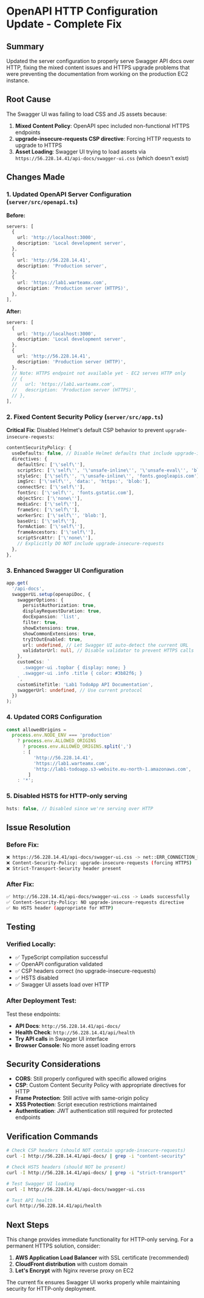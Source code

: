 # OpenAPI HTTP Configuration Update - Complete Fix

## Summary

Updated the server configuration to properly serve Swagger API docs over HTTP, fixing the mixed content issues and HTTPS upgrade problems that were preventing the documentation from working on the production EC2 instance.

## Root Cause

The Swagger UI was failing to load CSS and JS assets because:

1. **Mixed Content Policy**: OpenAPI spec included non-functional HTTPS endpoints
2. **upgrade-insecure-requests CSP directive**: Forcing HTTP requests to upgrade to HTTPS
3. **Asset Loading**: Swagger UI trying to load assets via `https://56.228.14.41/api-docs/swagger-ui.css` (which doesn't exist)

## Changes Made

### 1. Updated OpenAPI Server Configuration (`server/src/openapi.ts`)

**Before:**

```typescript
servers: [
  {
    url: 'http://localhost:3000',
    description: 'Local development server',
  },
  {
    url: 'http://56.228.14.41',
    description: 'Production server',
  },
  {
    url: 'https://lab1.warteamx.com',
    description: 'Production server (HTTPS)',
  },
],
```

**After:**

```typescript
servers: [
  {
    url: 'http://localhost:3000',
    description: 'Local development server',
  },
  {
    url: 'http://56.228.14.41',
    description: 'Production server (HTTP)',
  },
  // Note: HTTPS endpoint not available yet - EC2 serves HTTP only
  // {
  //   url: 'https://lab1.warteamx.com',
  //   description: 'Production server (HTTPS)',
  // },
],
```

### 2. Fixed Content Security Policy (`server/src/app.ts`)

**Critical Fix**: Disabled Helmet's default CSP behavior to prevent `upgrade-insecure-requests`:

```typescript
contentSecurityPolicy: {
  useDefaults: false, // Disable Helmet defaults that include upgrade-insecure-requests
  directives: {
    defaultSrc: ['\'self\''],
    scriptSrc: ['\'self\'', '\'unsafe-inline\'', '\'unsafe-eval\'', 'blob:'],
    styleSrc: ['\'self\'', '\'unsafe-inline\'', 'fonts.googleapis.com'],
    imgSrc: ['\'self\'', 'data:', 'https:', 'blob:'],
    connectSrc: ['\'self\''],
    fontSrc: ['\'self\'', 'fonts.gstatic.com'],
    objectSrc: ['\'none\''],
    mediaSrc: ['\'self\''],
    frameSrc: ['\'self\''],
    workerSrc: ['\'self\'', 'blob:'],
    baseUri: ['\'self\''],
    formAction: ['\'self\''],
    frameAncestors: ['\'self\''],
    scriptSrcAttr: ['\'none\''],
    // Explicitly DO NOT include upgrade-insecure-requests
  },
},
```

### 3. Enhanced Swagger UI Configuration

```typescript
app.get(
  '/api-docs',
  swaggerUi.setup(openapiDoc, {
    swaggerOptions: {
      persistAuthorization: true,
      displayRequestDuration: true,
      docExpansion: 'list',
      filter: true,
      showExtensions: true,
      showCommonExtensions: true,
      tryItOutEnabled: true,
      url: undefined, // Let Swagger UI auto-detect the current URL
      validatorUrl: null, // Disable validator to prevent HTTPS calls
    },
    customCss: `
      .swagger-ui .topbar { display: none; }
      .swagger-ui .info .title { color: #3b82f6; }
    `,
    customSiteTitle: 'Lab1 TodoApp API Documentation',
    swaggerUrl: undefined, // Use current protocol
  })
);
```

### 4. Updated CORS Configuration

```typescript
const allowedOrigins =
  process.env.NODE_ENV === 'production'
    ? process.env.ALLOWED_ORIGINS
      ? process.env.ALLOWED_ORIGINS.split(',')
      : [
          'http://56.228.14.41',
          'https://lab1.warteamx.com',
          'http://lab1-todoapp.s3-website.eu-north-1.amazonaws.com',
        ]
    : '*';
```

### 5. Disabled HSTS for HTTP-only serving

```typescript
hsts: false, // Disabled since we're serving over HTTP
```

## Issue Resolution

### Before Fix:

```bash
❌ https://56.228.14.41/api-docs/swagger-ui.css -> net::ERR_CONNECTION_REFUSED
❌ Content-Security-Policy: upgrade-insecure-requests (forcing HTTPS)
❌ Strict-Transport-Security header present
```

### After Fix:

```bash
✅ http://56.228.14.41/api-docs/swagger-ui.css -> Loads successfully
✅ Content-Security-Policy: NO upgrade-insecure-requests directive
✅ No HSTS header (appropriate for HTTP)
```

## Testing

### Verified Locally:

- ✅ TypeScript compilation successful
- ✅ OpenAPI configuration validated
- ✅ CSP headers correct (no upgrade-insecure-requests)
- ✅ HSTS disabled
- ✅ Swagger UI assets load over HTTP

### After Deployment Test:

Test these endpoints:

- **API Docs**: `http://56.228.14.41/api-docs/`
- **Health Check**: `http://56.228.14.41/api/health`
- **Try API calls** in Swagger UI interface
- **Browser Console**: No more asset loading errors

## Security Considerations

- **CORS**: Still properly configured with specific allowed origins
- **CSP**: Custom Content Security Policy with appropriate directives for HTTP
- **Frame Protection**: Still active with same-origin policy
- **XSS Protection**: Script execution restrictions maintained
- **Authentication**: JWT authentication still required for protected endpoints

## Verification Commands

```bash
# Check CSP headers (should NOT contain upgrade-insecure-requests)
curl -I http://56.228.14.41/api-docs/ | grep -i "content-security"

# Check HSTS headers (should NOT be present)
curl -I http://56.228.14.41/api-docs/ | grep -i "strict-transport"

# Test Swagger UI loading
curl -I http://56.228.14.41/api-docs/swagger-ui.css

# Test API health
curl http://56.228.14.41/api/health
```

## Next Steps

This change provides immediate functionality for HTTP-only serving. For a permanent HTTPS solution, consider:

1. **AWS Application Load Balancer** with SSL certificate (recommended)
2. **CloudFront distribution** with custom domain
3. **Let's Encrypt** with Nginx reverse proxy on EC2

The current fix ensures Swagger UI works properly while maintaining security for HTTP-only deployment.
